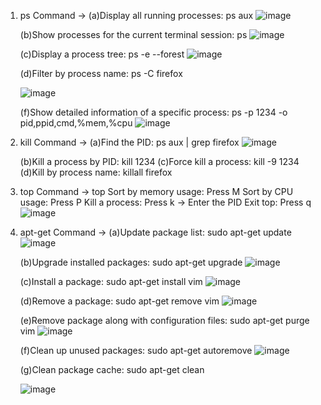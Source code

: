1. ps Command -> (a)Display all running processes: ps aux
   ![image](https://github.com/user-attachments/assets/2cbc1f53-3403-41ca-ae1a-a86df53825d8)
   
   (b)Show processes for the current terminal session: ps
   ![image](https://github.com/user-attachments/assets/289034b8-8abe-411f-9d48-e514293f48bb)

   (c)Display a process tree: ps -e --forest
   ![image](https://github.com/user-attachments/assets/2c55c23d-6a6a-4a72-9b51-879de05091d9)

   (d)Filter by process name: ps -C firefox
   
   ![image](https://github.com/user-attachments/assets/f22d6f2b-19d6-420c-9431-6fb57f64becf)

   (f)Show detailed information of a specific process: ps -p 1234 -o pid,ppid,cmd,%mem,%cpu
   ![image](https://github.com/user-attachments/assets/57b998b9-16c1-4439-aed4-a6f45bc55620)
   
3. kill Command -> (a)Find the PID: ps aux | grep firefox
   ![image](https://github.com/user-attachments/assets/5d56ecba-708b-432d-8314-adeebb9d5185)
   
   (b)Kill a process by PID: kill 1234
   (c)Force kill a process: kill -9 1234
   (d)Kill by process name: killall firefox

4. top Command -> top Sort by memory usage: Press M Sort by CPU usage: Press P Kill a process: Press k → Enter the PID Exit top: Press q
   ![image](https://github.com/user-attachments/assets/97d301bb-dd0a-4d76-b37d-0f95f09448ca)

5. apt-get Command -> (a)Update package list: sudo apt-get update
   ![image](https://github.com/user-attachments/assets/0b9ba027-2a9e-4cc3-a428-ed3278fe4a46)
   
   (b)Upgrade installed packages: sudo apt-get upgrade
   ![image](https://github.com/user-attachments/assets/c55b8b25-0222-4344-8492-3b6f03a43e5c)

   (c)Install a package: sudo apt-get install vim
   ![image](https://github.com/user-attachments/assets/99aa9ee1-8597-4869-b5b9-36112679d6a7)

   (d)Remove a package: sudo apt-get remove vim
   ![image](https://github.com/user-attachments/assets/1f278bd0-9495-4d26-8075-1f5917388df0)

   (e)Remove package along with configuration files: sudo apt-get purge vim
   ![image](https://github.com/user-attachments/assets/f35af546-011e-46b8-b1a3-c9a71dca54d7)

   (f)Clean up unused packages: sudo apt-get autoremove
   ![image](https://github.com/user-attachments/assets/3c240b1a-48ee-44a5-a42f-4e4beaab2323)

   (g)Clean package cache: sudo apt-get clean
   
   ![image](https://github.com/user-attachments/assets/6477fde2-2287-40a0-95e2-e17311c0719b)



   







